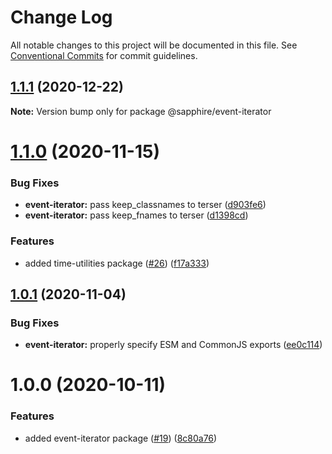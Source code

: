 # Change Log

All notable changes to this project will be documented in this file.
See [Conventional Commits](https://conventionalcommits.org) for commit guidelines.

## [1.1.1](https://github.com/sapphire-project/utilities/compare/@sapphire/event-iterator@1.1.0...@sapphire/event-iterator@1.1.1) (2020-12-22)

**Note:** Version bump only for package @sapphire/event-iterator

# [1.1.0](https://github.com/sapphire-project/utilities/compare/@sapphire/event-iterator@1.0.1...@sapphire/event-iterator@1.1.0) (2020-11-15)

### Bug Fixes

-   **event-iterator:** pass keep_classnames to terser ([d903fe6](https://github.com/sapphire-project/utilities/commit/d903fe60d6ea3705b88e39c3dd9e7d0f60fea8a0))
-   **event-iterator:** pass keep_fnames to terser ([d1398cd](https://github.com/sapphire-project/utilities/commit/d1398cd7c1f5c0445e141551dc3fe8ba4800cbad))

### Features

-   added time-utilities package ([#26](https://github.com/sapphire-project/utilities/issues/26)) ([f17a333](https://github.com/sapphire-project/utilities/commit/f17a3339667a452e8745fad7884272176e5d65e8))

## [1.0.1](https://github.com/sapphire-project/utilities/compare/@sapphire/event-iterator@1.0.0...@sapphire/event-iterator@1.0.1) (2020-11-04)

### Bug Fixes

-   **event-iterator:** properly specify ESM and CommonJS exports ([ee0c114](https://github.com/sapphire-project/utilities/commit/ee0c114b09c9d003cce79a5899d4b109a04bdf6b))

# 1.0.0 (2020-10-11)

### Features

-   added event-iterator package ([#19](https://github.com/sapphire-project/utilities/issues/19)) ([8c80a76](https://github.com/sapphire-project/utilities/commit/8c80a76f81069429a882550589f43d4b4f8a4bcb))
